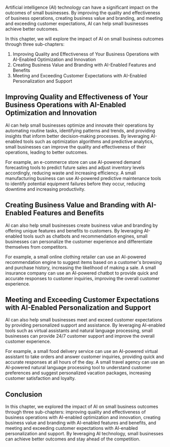 
Artificial intelligence (AI) technology can have a significant impact on the outcomes of small businesses. By improving the quality and effectiveness of business operations, creating business value and branding, and meeting and exceeding customer expectations, AI can help small businesses achieve better outcomes.

In this chapter, we will explore the impact of AI on small business outcomes through three sub-chapters:

1. Improving Quality and Effectiveness of Your Business Operations with AI-Enabled Optimization and Innovation
2. Creating Business Value and Branding with AI-Enabled Features and Benefits
3. Meeting and Exceeding Customer Expectations with AI-Enabled Personalization and Support

Improving Quality and Effectiveness of Your Business Operations with AI-Enabled Optimization and Innovation
-----------------------------------------------------------------------------------------------------------

AI can help small businesses optimize and innovate their operations by automating routine tasks, identifying patterns and trends, and providing insights that inform better decision-making processes. By leveraging AI-enabled tools such as optimization algorithms and predictive analytics, small businesses can improve the quality and effectiveness of their operations, leading to better outcomes.

For example, an e-commerce store can use AI-powered demand forecasting tools to predict future sales and adjust inventory levels accordingly, reducing waste and increasing efficiency. A small manufacturing business can use AI-powered predictive maintenance tools to identify potential equipment failures before they occur, reducing downtime and increasing productivity.

Creating Business Value and Branding with AI-Enabled Features and Benefits
--------------------------------------------------------------------------

AI can also help small businesses create business value and branding by offering unique features and benefits to customers. By leveraging AI-enabled tools such as chatbots and recommendation engines, small businesses can personalize the customer experience and differentiate themselves from competitors.

For example, a small online clothing retailer can use an AI-powered recommendation engine to suggest items based on a customer's browsing and purchase history, increasing the likelihood of making a sale. A small insurance company can use an AI-powered chatbot to provide quick and accurate responses to customer inquiries, improving the overall customer experience.

Meeting and Exceeding Customer Expectations with AI-Enabled Personalization and Support
---------------------------------------------------------------------------------------

AI can also help small businesses meet and exceed customer expectations by providing personalized support and assistance. By leveraging AI-enabled tools such as virtual assistants and natural language processing, small businesses can provide 24/7 customer support and improve the overall customer experience.

For example, a small food delivery service can use an AI-powered virtual assistant to take orders and answer customer inquiries, providing quick and accurate responses at all hours of the day. A small travel agency can use an AI-powered natural language processing tool to understand customer preferences and suggest personalized vacation packages, increasing customer satisfaction and loyalty.

Conclusion
----------

In this chapter, we explored the impact of AI on small business outcomes through three sub-chapters: improving quality and effectiveness of business operations with AI-enabled optimization and innovation, creating business value and branding with AI-enabled features and benefits, and meeting and exceeding customer expectations with AI-enabled personalization and support. By leveraging AI technology, small businesses can achieve better outcomes and stay ahead of the competition.
